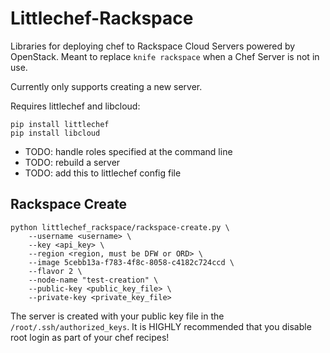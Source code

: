 # Littlechef-Rackspace

Libraries for deploying chef to Rackspace Cloud Servers powered by OpenStack.
Meant to replace `knife rackspace` when a Chef Server is not in use.

Currently only supports creating a new server.

Requires littlechef and libcloud:

```
pip install littlechef
pip install libcloud
```

* TODO: handle roles specified at the command line
* TODO: rebuild a server
* TODO: add this to littlechef config file

## Rackspace Create

```
python littlechef_rackspace/rackspace-create.py \
    --username <username> \
    --key <api_key> \
    --region <region, must be DFW or ORD> \
    --image 5cebb13a-f783-4f8c-8058-c4182c724ccd \
    --flavor 2 \
    --node-name "test-creation" \
    --public-key <public_key_file> \
    --private-key <private_key_file>
```

The server is created with your public key file in the `/root/.ssh/authorized_keys`.
It is HIGHLY recommended that you disable root login as part of your chef recipes!
